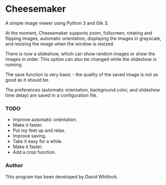 # Cheesemaker

A simple image viewer using Python 3 and Gtk 3.

At the moment, Cheesemaker supports zoom, fullscreen, rotating and flipping images, automatic orientation, displaying the images in grayscale, and resizing the image when the window is resized.

There is now a slideshow, which can show random images or show the images in order. This option can also be changed while the slideshow is running.

The save function is very basic - the quality of the saved image is not as good as it should be.

The preferences (automatic orientation, background color, and slideshow time delay) are saved in a configuration file.

### TODO

* Improve automatic orientation.
* Make it faster.
* Put my feet up and relax.
* Improve saving.
* Take it easy for a while.
* Make it faster.
* Add a crop function.

### Author

This program has been developed by David Whitlock.
